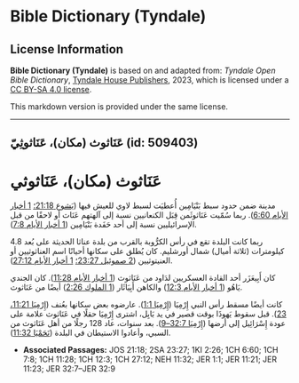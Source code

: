 # Bible Dictionary (Tyndale)

## License Information

**Bible Dictionary (Tyndale)** is based on and adapted from: _Tyndale Open Bible Dictionary_, [Tyndale House Publishers](https://tyndaleopenresources.com/), 2023, which is licensed under a [CC BY-SA 4.0 license](https://creativecommons.org/licenses/by-sa/4.0/legalcode.en).

This markdown version is provided under the same license.



--------------------------------

## عَنَاثوث (مكان)، عَنَاثوثِيّ (id: 509403)

عَنَاثوث (مكان)، عَنَاثوثي
==========================

مدينة ضمن حدود سبط بَنْيَامِين أُعطيَت لسبط لاوي للعيش فيها ([يَشوع 21:18؛](https://ref.ly/Josh21:18) [1 أخبار الأيام 6:60](https://ref.ly/1Chr6:60)). ربما سُمّيت عَنَاثوثَمن قِبَل الكنعانيين نسبة إلى آلهتهم عَنَاث أو لاحقًا من قبل الإسرائيليين نسبة إلى أحد حَفَدة بَنْيَامِين ([1 أخبار الأيام 7:8](https://ref.ly/1Chr7:8)).

ربما كانت البلدة تقع في رأس الكرُّوبة بالقرب من بلدة عناثا الحديثة على بُعد 4\.8 كيلومترات (ثلاثة أميال) شمال أورشليم. كان يُطلق على سكانها أحيانًا اسم العناثوثيين أو العنيتوثيين ([2 صموئيل 23:27؛](https://ref.ly/2Sam23:27) [1 أخبار الأيام 27:12](https://ref.ly/1Chr27:12)).

كان أَبِيعَزَر أحد القادة العسكريين لدَاود من عَنَاثوث ([1 أخبار الأيام 11:28](https://ref.ly/1Chr11:28)). كان الجندي يَاهُو ([1 أخبار الأيام 12:3](https://ref.ly/1Chr12:3)) والكاهن أَبِيَاثَار ([1 الملوك 2:26](https://ref.ly/1Kgs2:26)) أيضًا من عَنَاثوث.

كانت أيضًا مسقط رأس النبي إِرْمِيَا ([إِرْمِيَا 1:1](https://ref.ly/Jer1:1)). عارضوه بعض سكانها بعُنف ([إِرْمِيَا 11:21،](https://ref.ly/Jer11:21) [23](https://ref.ly/Jer11:23)). قبل سقوط يَهوذَا بوقت قصير في يد بَابِل، اشترى إِرْمِيَا حقلًا في عَنَاثوث علامة على عودة إِسْرَائِيل إلى أرضها ([إِرْمِيَا 32:7–9](https://ref.ly/Jer32:7-Jer32:9)). بعد سنوات، عاد 128 رجلًا من أهل عَنَاثوث من السبي، وأعادوا الاستيطان في البلدة ([نَحَمْيَا 11:32](https://ref.ly/Neh11:32)).

* **Associated Passages:** JOS 21:18; 2SA 23:27; 1KI 2:26; 1CH 6:60; 1CH 7:8; 1CH 11:28; 1CH 12:3; 1CH 27:12; NEH 11:32; JER 1:1; JER 11:21; JER 11:23; JER 32:7–JER 32:9


